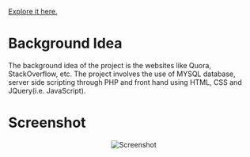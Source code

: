 

[Explore it here.](http://vcequeries.ml/)

# Background Idea
The background idea of the project is the websites like Quora, StackOverflow, etc. The project involves the use of MYSQL database, server side scripting through PHP and front hand using HTML, CSS and JQuery(i.e. JavaScript).

# Screenshot
<p align="center">
  <img src="https://github.com/rohit172001-eng/VCE-Queries/blob/master/screenshot.png" alt="Screenshot"/>
</p>

